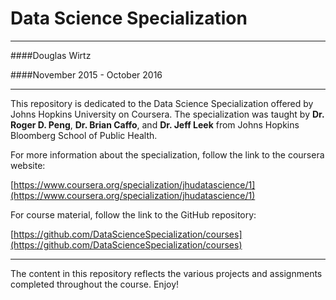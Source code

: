 # Data Science Specialization

***

####Douglas Wirtz

####November 2015 - October 2016

***

This repository is dedicated to the Data Science Specialization offered by Johns Hopkins University on Coursera. The specialization was taught by **Dr. Roger D. Peng**, **Dr. Brian Caffo**, and **Dr. Jeff Leek** from Johns Hopkins Bloomberg School of Public Health.

For more information about the specialization, follow the link to the coursera website:

[https://www.coursera.org/specialization/jhudatascience/1](https://www.coursera.org/specialization/jhudatascience/1)

For course material, follow the link to the GitHub repository:

[https://github.com/DataScienceSpecialization/courses](https://github.com/DataScienceSpecialization/courses)

***

The content in this repository reflects the various projects and assignments completed throughout the course. Enjoy!
